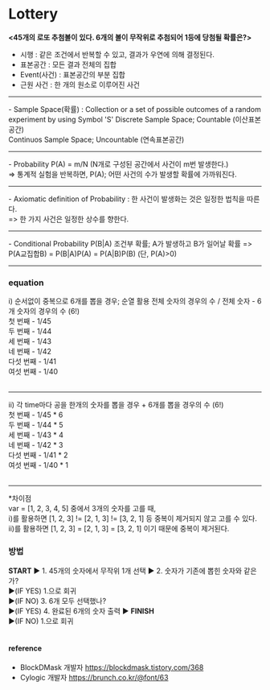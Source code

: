 # Lottery

**<45개의 로또 추첨볼이 있다. 6개의 볼이 무작위로 추첨되어 1등에 당첨될 확률은?>**
<br>
- 시행 : 같은 조건에서 반복할 수 있고, 결과가 우연에 의해 결정된다.
- 표본공간 : 모든 결과 전체의 집합
- Event(사건) : 표본공간의 부분 집합
- 근원 사건 : 한 개의 원소로 이루어진 사건
<hr>
- Sample Space(확률) : Collection or a set of possible outcomes of a random experiment by using Symbol 'S'
  Discrete Sample Space; Countable (이산표본공간) <br>
  Continuos Sample Space; Uncountable (연속표본공간)
<hr>
- Probability P(A) = m/N (N개로 구성된 공간에서 사건이 m번 발생한다.) <br>
  => 통계적 실험을 반복하면, P(A); 어떤 사건의 수가 발생할 확률에 가까워진다.
<hr>
- Axiomatic definition of Probability : 한 사건이 발생화는 것은 일정한 법칙을 따른다.<br>
  => 한 가지 사건은 일정한 상수를 향한다. <br> <hr>
- Conditional Probability P(B|A) 조건부 확률; A가 발생하고 B가 일어날 확률
  => P(A교집합B) = P(B|A)P(A) = P(A|B)P(B) (단, P(A)>0)
<br><hr>


### equation
i) 순서없이 중복으로 6개를 뽑을 경우; 순열 활용 
 전체 숫자의 경우의 수 / 전체 숫자 - 6개 숫자의 경우의 수 (6!)
<br>
 첫 번째 - 1/45 <br> 
 두 번째 - 1/44 <br>
 세 번째 - 1/43 <br>
 네 번째 - 1/42 <br>
 다섯 번째 - 1/41 <br>
 여섯 번째 - 1/40 <br>
<br>
<hr>

ii) 각 time마다 공을 한개의 숫자를 뽑을 경우 + 6개를 뽑을 경우의 수 (6!)
<br>
 첫 번째 - 1/45 * 6 <br>
 두 번째 - 1/44 * 5 <br>
 세 번째 - 1/43 * 4 <br>
 네 번째 - 1/42 * 3 <br>
 다섯 번째 - 1/41 * 2 <br>
 여섯 번째 - 1/40 * 1 <br>
<br>
<hr>

*차이점 <br>
var = [1, 2, 3, 4, 5] 중에서 3개의 숫자를 고를 때, <br>
i)를 활용하면 [1, 2, 3] != [2, 1, 3] != [3, 2, 1] 등 중복이 제거되지 않고 고를 수 있다. <br>
ii)를 활용하면 [1, 2, 3] = [2, 1, 3] = [3, 2, 1] 이기 때문에 중복이 제거된다.
<br>

### 방법
**START** ▶ 1. 45개의 숫자에서 무작위 1개 선택 ▶ 2. 숫자가 기존에 뽑힌 숫자와 같은가? <br>
▶(IF YES) 1.으로 회귀 <br>
▶(IF NO) 3. 6개 모두 선택했나? <br>
▶(IF YES) 4. 완료된 6개의 숫자 출력 ▶ **FINISH** <br>
▶(IF NO) 1.으로 회귀 <br><br>

#### reference 
- BlockDMask 개발자 https://blockdmask.tistory.com/368 
- Cylogic 개발자 https://brunch.co.kr/@font/63


